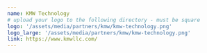 ```yaml
---
name: KMW Technology
# upload your logo to the following directory - must be square
logo: '/assets/media/partners/kmw/kmw-technology.png'
logo_large: '/assets/media/partners/kmw/kmw-technology.png'
link: https://www.kmwllc.com/
---
```

